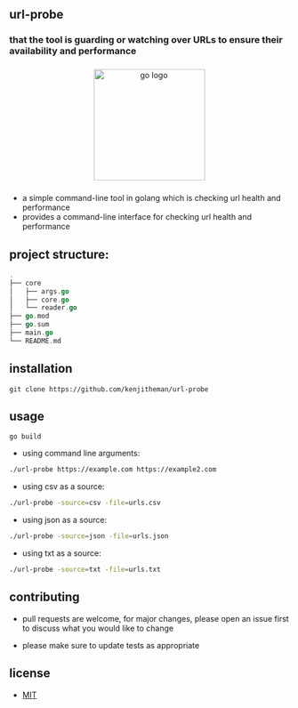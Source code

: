 ## url-probe
### that the tool is guarding or watching over URLs to ensure their availability and performance

###

<div align="center">
  <img src="https://cdn.jsdelivr.net/gh/devicons/devicon/icons/go/go-original.svg" height="200" alt="go logo"  />
</div>

###


- a simple command-line tool in golang which is checking url health and performance 
- provides a command-line interface for checking url health and performance

## project structure:

```go
.
├── core
│   ├── args.go
│   ├── core.go
│   └── reader.go
├── go.mod
├── go.sum
├── main.go
└── README.md
```

## installation

```shell
git clone https://github.com/kenjitheman/url-probe
```

## usage

```
go build
```

- using command line arguments:

```sh
./url-probe https://example.com https://example2.com
```

- using csv as a source:

```sh
./url-probe -source=csv -file=urls.csv
```

- using json as a source:

```sh
./url-probe -source=json -file=urls.json
```

- using txt as a source:

```sh
./url-probe -source=txt -file=urls.txt
```

## contributing

- pull requests are welcome, for major changes, please open an issue first to
  discuss what you would like to change

- please make sure to update tests as appropriate

## license

- [MIT](https://choosealicense.com/licenses/mit/)

